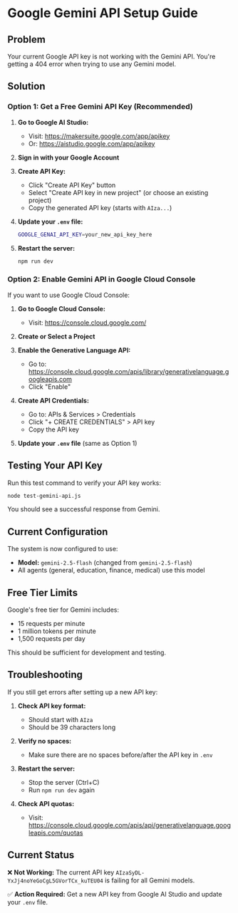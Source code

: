 # Google Gemini API Setup Guide

## Problem
Your current Google API key is not working with the Gemini API. You're getting a 404 error when trying to use any Gemini model.

## Solution

### Option 1: Get a Free Gemini API Key (Recommended)

1. **Go to Google AI Studio:**
   - Visit: https://makersuite.google.com/app/apikey
   - Or: https://aistudio.google.com/app/apikey

2. **Sign in with your Google Account**

3. **Create API Key:**
   - Click "Create API Key" button
   - Select "Create API key in new project" (or choose an existing project)
   - Copy the generated API key (starts with `AIza...`)

4. **Update your `.env` file:**
   ```bash
   GOOGLE_GENAI_API_KEY=your_new_api_key_here
   ```

5. **Restart the server:**
   ```bash
   npm run dev
   ```

### Option 2: Enable Gemini API in Google Cloud Console

If you want to use Google Cloud Console:

1. **Go to Google Cloud Console:**
   - Visit: https://console.cloud.google.com/

2. **Create or Select a Project**

3. **Enable the Generative Language API:**
   - Go to: https://console.cloud.google.com/apis/library/generativelanguage.googleapis.com
   - Click "Enable"

4. **Create API Credentials:**
   - Go to: APIs & Services > Credentials
   - Click "+ CREATE CREDENTIALS" > API key
   - Copy the API key

5. **Update your `.env` file** (same as Option 1)

## Testing Your API Key

Run this test command to verify your API key works:

```bash
node test-gemini-api.js
```

You should see a successful response from Gemini.

## Current Configuration

The system is now configured to use:
- **Model:** `gemini-2.5-flash` (changed from `gemini-2.5-flash`)
- All agents (general, education, finance, medical) use this model

## Free Tier Limits

Google's free tier for Gemini includes:
- 15 requests per minute
- 1 million tokens per minute
- 1,500 requests per day

This should be sufficient for development and testing.

## Troubleshooting

If you still get errors after setting up a new API key:

1. **Check API key format:**
   - Should start with `AIza`
   - Should be 39 characters long

2. **Verify no spaces:**
   - Make sure there are no spaces before/after the API key in `.env`

3. **Restart the server:**
   - Stop the server (Ctrl+C)
   - Run `npm run dev` again

4. **Check API quotas:**
   - Visit: https://console.cloud.google.com/apis/api/generativelanguage.googleapis.com/quotas

## Current Status

❌ **Not Working:** The current API key `AIzaSyDL-YxJj4noYeGoCgL5GVorTCx_kuTEU04` is failing for all Gemini models.

✅ **Action Required:** Get a new API key from Google AI Studio and update your `.env` file.
